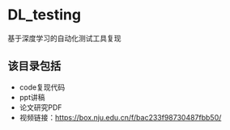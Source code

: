 # DL_testing
基于深度学习的自动化测试工具复现
## 该目录包括
+ code复现代码
+ ppt讲稿
+ 论文研究PDF
+ 视频链接：https://box.nju.edu.cn/f/bac233f98730487fbb50/

